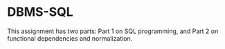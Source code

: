 # DBMS-SQL

This assignment has two parts: Part 1 on SQL programming, and Part 2 on functional dependencies and normalization. 